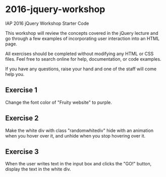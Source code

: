 2016-jquery-workshop
==================

IAP 2016 jQuery Workshop Starter Code

This workshop will review the concepts covered in the jQuery lecture and go through a few examples of incorporating user interaction into an HTML page.

All exercises should be completed without modifying any HTML or CSS files. Feel free to search online for help, documentation, or code examples.

If you have any questions, raise your hand and one of the staff will come help you.

Exercise 1
----------
Change the font color of "Fruity website" to purple.

Exercise 2
----------
Make the white div with class "randomwhitediv" hide with an animation when you hover over it, and unhide when you stop hovering over it.

Exercise 3
----------
When the user writes text in the input box and clicks the "GO!" button, display the text in the white div.
